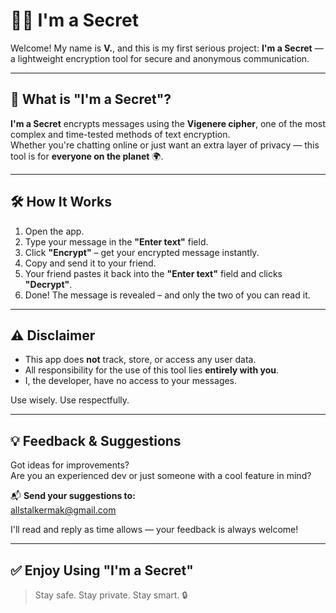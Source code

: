 # 🕵️‍♂️ I'm a Secret

Welcome! My name is **V.**, and this is my first serious project: **I'm a Secret** — a lightweight encryption tool for secure and anonymous communication.

---

## 🔐 What is "I'm a Secret"?

**I'm a Secret** encrypts messages using the **Vigenere cipher**, one of the most complex and time-tested methods of text encryption.  
Whether you're chatting online or just want an extra layer of privacy — this tool is for **everyone on the planet** 🌍.

---

## 🛠️ How It Works

1. Open the app.
2. Type your message in the **"Enter text"** field.
3. Click **"Encrypt"** – get your encrypted message instantly.
4. Copy and send it to your friend.
5. Your friend pastes it back into the **"Enter text"** field and clicks **"Decrypt"**.
6. Done! The message is revealed – and only the two of you can read it.

---

## ⚠️ Disclaimer

- This app does **not** track, store, or access any user data.
- All responsibility for the use of this tool lies **entirely with you**.
- I, the developer, have no access to your messages.

Use wisely. Use respectfully.

---

## 💡 Feedback & Suggestions

Got ideas for improvements?  
Are you an experienced dev or just someone with a cool feature in mind?

📬 **Send your suggestions to:**  
[allstalkermak@gmail.com](mailto:allstalkermak@gmail.com)

I'll read and reply as time allows — your feedback is always welcome!

---

## ✅ Enjoy Using "I'm a Secret"

> Stay safe. Stay private. Stay smart. 🔒
